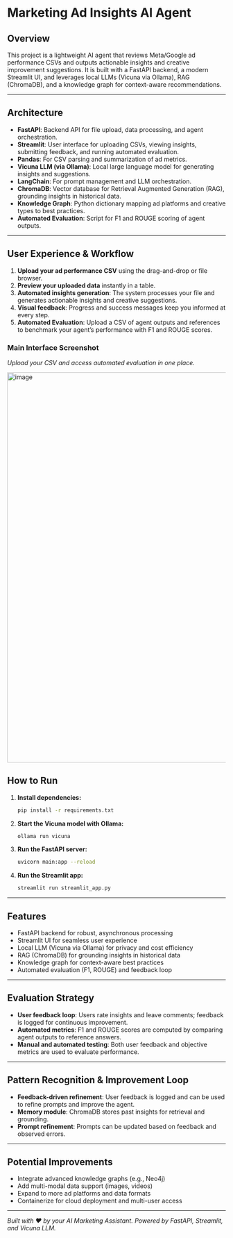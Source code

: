 # Marketing Ad Insights AI Agent

## Overview
This project is a lightweight AI agent that reviews Meta/Google ad performance CSVs and outputs actionable insights and creative improvement suggestions. It is built with a FastAPI backend, a modern Streamlit UI, and leverages local LLMs (Vicuna via Ollama), RAG (ChromaDB), and a knowledge graph for context-aware recommendations.

---

## Architecture
- **FastAPI**: Backend API for file upload, data processing, and agent orchestration.
- **Streamlit**: User interface for uploading CSVs, viewing insights, submitting feedback, and running automated evaluation.
- **Pandas**: For CSV parsing and summarization of ad metrics.
- **Vicuna LLM (via Ollama)**: Local large language model for generating insights and suggestions.
- **LangChain**: For prompt management and LLM orchestration.
- **ChromaDB**: Vector database for Retrieval Augmented Generation (RAG), grounding insights in historical data.
- **Knowledge Graph**: Python dictionary mapping ad platforms and creative types to best practices.
- **Automated Evaluation**: Script for F1 and ROUGE scoring of agent outputs.

---

## User Experience & Workflow

1. **Upload your ad performance CSV** using the drag-and-drop or file browser.
2. **Preview your uploaded data** instantly in a table.
3. **Automated insights generation**: The system processes your file and generates actionable insights and creative suggestions.
4. **Visual feedback**: Progress and success messages keep you informed at every step.
5. **Automated Evaluation**: Upload a CSV of agent outputs and references to benchmark your agent’s performance with F1 and ROUGE scores.

### Main Interface Screenshot

*Upload your CSV and access automated evaluation in one place.*

<img width="1833" height="899" alt="image" src="https://github.com/user-attachments/assets/6f67a1ba-e782-432f-a337-2a15a3f1a998" />


## How to Run

1. **Install dependencies:**
   ```bash
   pip install -r requirements.txt
   ```
2. **Start the Vicuna model with Ollama:**
   ```bash
   ollama run vicuna
   ```
3. **Run the FastAPI server:**
   ```bash
   uvicorn main:app --reload
   ```
4. **Run the Streamlit app:**
   ```bash
   streamlit run streamlit_app.py
   ```

---

## Features
- FastAPI backend for robust, asynchronous processing
- Streamlit UI for seamless user experience
- Local LLM (Vicuna via Ollama) for privacy and cost efficiency
- RAG (ChromaDB) for grounding insights in historical data
- Knowledge graph for context-aware best practices
- Automated evaluation (F1, ROUGE) and feedback loop

---

## Evaluation Strategy
- **User feedback loop**: Users rate insights and leave comments; feedback is logged for continuous improvement.
- **Automated metrics**: F1 and ROUGE scores are computed by comparing agent outputs to reference answers.
- **Manual and automated testing**: Both user feedback and objective metrics are used to evaluate performance.

---

## Pattern Recognition & Improvement Loop
- **Feedback-driven refinement**: User feedback is logged and can be used to refine prompts and improve the agent.
- **Memory module**: ChromaDB stores past insights for retrieval and grounding.
- **Prompt refinement**: Prompts can be updated based on feedback and observed errors.

---

## Potential Improvements
- Integrate advanced knowledge graphs (e.g., Neo4j)
- Add multi-modal data support (images, videos)
- Expand to more ad platforms and data formats
- Containerize for cloud deployment and multi-user access

---

*Built with ❤️ by your AI Marketing Assistant. Powered by FastAPI, Streamlit, and Vicuna LLM.*


